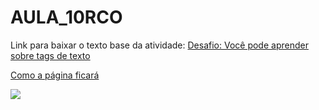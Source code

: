 # AULA_10RCO
Link para baixar o texto base da atividade:
[Desafio: Você pode aprender sobre tags de texto](https://profmarciooliveira4.github.io/read-me.md)

[Como a página ficará](https://profmarciooliveira4.github.io/AULA_10RCO/)


![](https://img.shields.io/badge/HTML5-E34F26?style=for-the-badge&logo=html5&logoColor=white)
